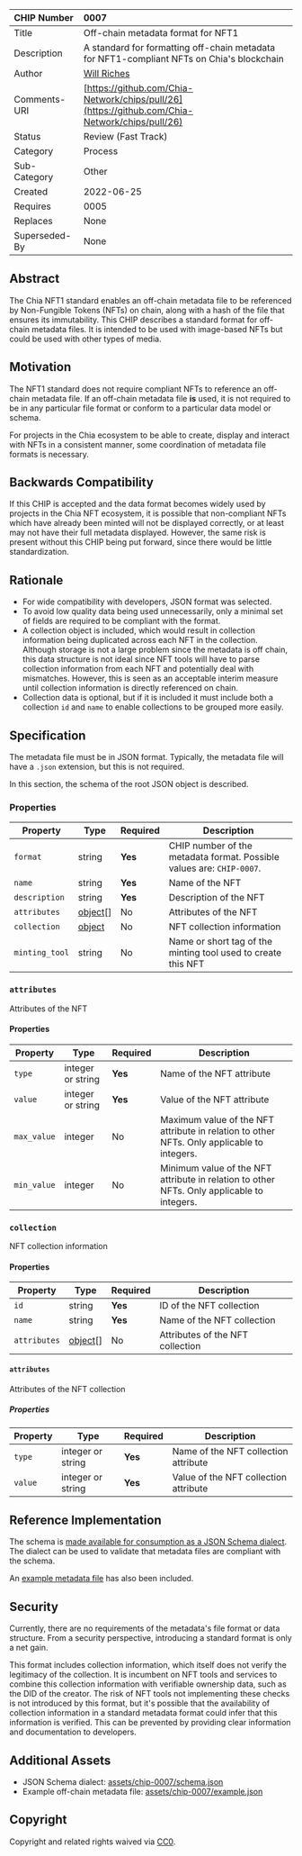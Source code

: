 CHIP Number   | 0007
:-------------|:----
Title         | Off-chain metadata format for NFT1
Description   | A standard for formatting off-chain metadata for NFT1-compliant NFTs on Chia's blockchain
Author        | [Will Riches](https://github.com/wriches)
Comments-URI  | [https://github.com/Chia-Network/chips/pull/26](https://github.com/Chia-Network/chips/pull/26)
Status        | Review (Fast Track)
Category      | Process
Sub-Category  | Other
Created       | 2022-06-25
Requires      | 0005
Replaces      | None
Superseded-By | None

## Abstract
The Chia NFT1 standard enables an off-chain metadata file to be referenced by Non-Fungible Tokens (NFTs) on chain, along with a hash of the file that ensures its immutability. This CHIP describes a standard format for off-chain metadata files. It is intended to be used with image-based NFTs but could be used with other types of media.

## Motivation
The NFT1 standard does not require compliant NFTs to reference an off-chain metadata file. If an off-chain metadata file **is** used, it is not required to be in any particular file format or conform to a particular data model or schema.

For projects in the Chia ecosystem to be able to create, display and interact with NFTs in a consistent manner, some coordination of metadata file formats is necessary.

## Backwards Compatibility
If this CHIP is accepted and the data format becomes widely used by projects in the Chia NFT ecosystem, it is possible that non-compliant NFTs which have already been minted will not be displayed correctly, or at least may not have their full metadata displayed. However, the same risk is present without this CHIP being put forward, since there would be little standardization.

## Rationale
 * For wide compatibility with developers, JSON format was selected.
 * To avoid low quality data being used unnecessarily, only a minimal set of fields are required to be compliant with the format.
 * A collection object is included, which would result in collection information being duplicated across each NFT in the collection. Although storage is not a large problem since the metadata is off chain, this data structure is not ideal since NFT tools will have to parse collection information from each NFT and potentially deal with mismatches. However, this is seen as an acceptable interim measure until collection information is directly referenced on chain.
 * Collection data is optional, but if it is included it must include both a collection `id` and `name` to enable collections to be grouped more easily.

## Specification
The metadata file must be in JSON format. Typically, the metadata file will have a `.json` extension, but this is not required.

In this section, the schema of the root JSON object is described.

### Properties

| Property       | Type                    | Required | Description                                                          |
|----------------|-------------------------|----------|----------------------------------------------------------------------|
| `format`       | string                  | **Yes**  | CHIP number of the metadata format. Possible values are: `CHIP-0007`. |
| `name`         | string                  | **Yes**  | Name of the NFT                                                      |
| `description`  | string                  | **Yes**  | Description of the NFT                                               |
| `attributes`   | [object](#attributes)[] | No       | Attributes of the NFT                                                |
| `collection`   | [object](#collection)   | No       | NFT collection information                                           |
| `minting_tool` | string                  | No       | Name or short tag of the minting tool used to create this NFT        |

### `attributes`
Attributes of the NFT

#### Properties

| Property    | Type              | Required | Description                                                                                |
|-------------|-------------------|----------|--------------------------------------------------------------------------------------------|
| `type`      | integer or string | **Yes**  | Name of the NFT attribute                                                                  |
| `value`     | integer or string | **Yes**  | Value of the NFT attribute                                                                 |
| `max_value` | integer           | No       | Maximum value of the NFT attribute in relation to other NFTs. Only applicable to integers. |
| `min_value` | integer           | No       | Minimum value of the NFT attribute in relation to other NFTs. Only applicable to integers. |

### `collection`
NFT collection information

#### Properties

| Property     | Type                    | Required | Description                      |
|--------------|-------------------------|----------|----------------------------------|
| `id`         | string                  | **Yes**  | ID of the NFT collection         |
| `name`       | string                  | **Yes**  | Name of the NFT collection       |
| `attributes` | [object](#attributes)[] | No       | Attributes of the NFT collection |

#### `attributes`
Attributes of the NFT collection

##### Properties

| Property | Type              | Required | Description                           |
|----------|-------------------|----------|---------------------------------------|
| `type`   | integer or string | **Yes**  | Name of the NFT collection attribute  |
| `value`  | integer or string | **Yes**  | Value of the NFT collection attribute |


## Reference Implementation
The schema is [made available for consumption as a JSON Schema dialect](../assets/chip-0007/schema.json). The dialect can be used to validate that metadata files are compliant with the schema.

An [example metadata file](../assets/chip-0007/example.json) has also been included.

## Security
Currently, there are no requirements of the metadata's file format or data structure. From a security perspective, introducing a standard format is only a net gain.

This format includes collection information, which itself does not verify the legitimacy of the collection. It is incumbent on NFT tools and services to combine this collection information with verifiable ownership data, such as the DID of the creator. The risk of NFT tools not implementing these checks is not introduced by this format, but it's possible that the availability of collection information in a standard metadata format could infer that this information is verified. This can be prevented by providing clear information and documentation to developers.

## Additional Assets
 * JSON Schema dialect: [assets/chip-0007/schema.json](../assets/chip-0007/schema.json)
 * Example off-chain metadata file: [assets/chip-0007/example.json](../assets/chip-0007/example.json)

## Copyright
Copyright and related rights waived via [CC0](https://creativecommons.org/publicdomain/zero/1.0/).





